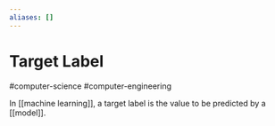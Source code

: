 ```yaml
---
aliases: []
---
```

# Target Label
#computer-science #computer-engineering 

In [[machine learning]], a target label is the value to be predicted by a [[model]].